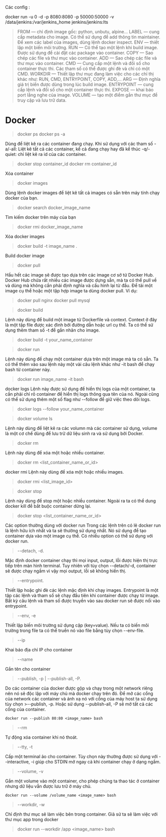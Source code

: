 Các config :

docker run -u 0 -d -p 8080:8080 -p 50000:50000 -v /data/jenkins:/var/jenkins_home jenkins/jenkins:lts
>FROM — chỉ định image gốc: python, unbutu, alpine…
LABEL — cung cấp metadata cho image. Có thể sử dụng để add thông tin maintainer. Để xem các label của images, dùng lệnh docker inspect.
ENV — thiết lập một biến môi trường.
RUN — Có thể tạo một lệnh khi build image. Được sử dụng để cài đặt các package vào container.
COPY — Sao chép các file và thư mục vào container.
ADD — Sao chép các file và thư mục vào container.
CMD — Cung cấp một lệnh và đối số cho container thực thi. Các tham số có thể được ghi đè và chỉ có một CMD.
WORKDIR — Thiết lập thư mục đang làm việc cho các chỉ thị khác như: RUN, CMD, ENTRYPOINT, COPY, ADD,…
ARG — Định nghĩa giá trị biến được dùng trong lúc build image.
ENTRYPOINT — cung cấp lệnh và đối số cho một container thực thi.
EXPOSE — khai báo port lắng nghe của image.
VOLUME — tạo một điểm gắn thư mục để truy cập và lưu trữ data.
# Docker

>docker ps
>docker ps -a

Dùng để liệt kê ra các container đang chạy. Khi sử dụng với các tham số
-a/-all: Liệt kê tất cả các container, kể cả đang chạy hay đã kể thúc -q/-quiet: chỉ liệt kê ra id của các container.

>docker stop container_id
>docker rm container_id

Xóa container

>docker images

Dùng lệnh docker images để liệt kê tất cả images có sẵn trên máy tính chạy docker của bạn.

>docker search docker_image_name

Tìm kiếm docker trên máy của bạn
>docker rmi docker_image_name

Xóa docker images
>docker build -t image_name .

Build docker image

>docker pull

Hầu hết các image sẽ được tạo dựa trên các image cơ sở từ Docker Hub. Docker Hub chứa rất nhiều các image được dựng sẵn, mà ta có thể pull về và dùng mà không cần phải định nghĩa và cấu hình lại từ đầu. Để tải một image cụ thể hoặc một tập hợp image ta dùng docker pull.
Ví dụ:
>docker pull nginx
>docker pull mysql

>docker build

Lệnh này dùng để build một image từ Dockerfile và context. Context ở đây là một tập file được xác đinh bởi đường dẫn hoặc url cụ thể. Ta có thể sử dụng thêm tham số -t để gắn nhãn cho image.

>docker build -t your_name_container

>docker run

Lệnh này dùng để chạy một container dựa trên một image mà ta có sẵn. Ta có thể thêm vào sau lệnh này một vài câu lệnh khác như -it bash để chạy bash từ container này.

>docker run image_name -it bash

docker logs
Lệnh này được sử dụng để hiển thị logs của một container, ta cần phải chỉ rõ container để hiển thị logs thông qua tên của nó. Ngoài cũng có thể sử dụng thêm một số flag như --follow để giữ việc theo dõi logs.

>docker logs --follow your_name_container

>docker volume ls

Lệnh này dùng để liệt kê ra các volumn mà các container sử dụng, volume là một cơ chế dùng để lưu trữ dữ liệu sinh ra và sử dụng bởi Docker.

>docker rm

Lệnh này dùng để xóa một hoặc nhiều container.

>docker rm <list_container_name_or_id>

docker rmi
Lệnh này dùng để xóa một hoặc nhiều images.

>docker rmi <list_image_id>

>docker stop

Lệnh này dùng để stop một hoặc nhiều container. Ngoài ra ta có thể dung docker kill để bắt buộc container dừng lại.

>docker stop <list_container_name_or_id>

Các option thường dùng với docker run
Trong các lệnh trên có lẽ docker run là lệnh hữu ích nhất và ta sẽ thường sử dụng nhất. Nó sử dụng để tạo container dựa vào một image cụ thể. Có nhiều option có thể sử dụng với docker run.

>--detach, -d.

Mặc định docker container chạy thì mọi input, output, lỗi được hiện thị trực tiếp trên màn hình terminal. Tuy nhiên với tùy chọn --detach/-d, container sẽ được chạy ngầm vì vậy mọi output, lỗi sẽ không hiển thị.

>--entrypoint.

Thiết lập hoặc ghi đè các lệnh mặc định khi chạy images. Entrypoint là một tập các lệnh và tham số sẽ chạy đầu tiên khi container được chạy từ image. Bất kỳ câu lệnh và tham số được truyền vào sau docker run sẽ được nối vào entrypoint.

>--env, -e

Thiết lập biến môi trường sử dụng cặp (key=value). Nếu ta có biến môi trường trong file ta có thể truền nó vào file bằng tùy chọn --env-file.

>--ip

Khai báo địa chỉ IP cho container

>--name

Gắn tên cho container

>--publish, -p | --publish-all, -P.

Do các container của docker được gộp và chạy trong một network riêng nên nó sẽ độc lập với máy chủ mà docker chạy trên đó. Để mở các cổng của network các container và ánh xạ nó với cổng của máy host ta sử dụng tùy chọn >--publish, -p. Hoặc sử dụng --publish-all, -P sẽ mở tất
 cả các cổng của container.

    docker run --publish 80:80 <image_name> bash

>--rm

Tự động xóa container khi nó thoát.

>--tty, -t

Cấp một terminal ảo cho container. Tùy chọn này thường được sử dụng với --interactive, -i giúp cho STDIN mở ngay cả khi container chạy ở dạng ngầm.

>--volume, -v

Gắn một volume vào một container, cho phép chúng ta thao tác ở container nhưng dữ liệu vẫn được lưu trữ ở máy chủ.

    docker run --volume /volume_name <image_name> bash

>--workdir, -w

Chỉ định thư mục sẽ làm việc bên trong container. Giả sử ta sẽ làm việc với thư mục app trong docker

>docker run --workdir /app <image_name> bash